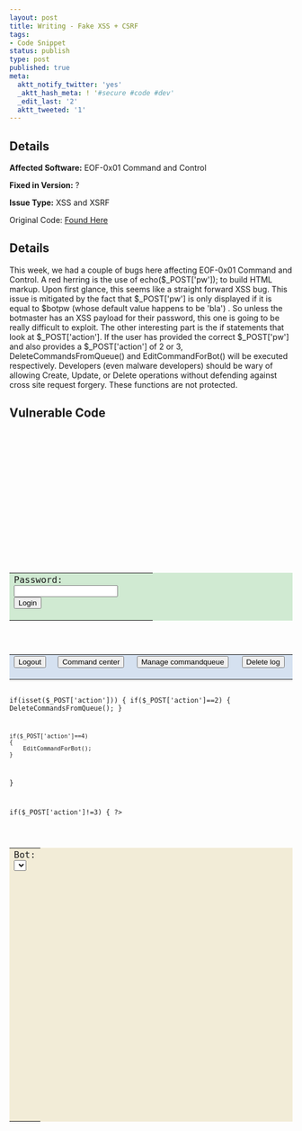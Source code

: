 ```yaml
---
layout: post
title: Writing - Fake XSS + CSRF
tags:
- Code Snippet
status: publish
type: post
published: true
meta:
  aktt_notify_twitter: 'yes'
  _aktt_hash_meta: ! '#secure #code #dev'
  _edit_last: '2'
  aktt_tweeted: '1'
---
```

## Details
__Affected Software:__ EOF-0x01 Command and Control

__Fixed in Version:__  ?

__Issue Type:__ XSS and XSRF

Original Code: <a href="http://spotthevuln.com/2011/07/writing/">Found Here</a>
## Details
This week, we had a couple of bugs here affecting EOF-0x01 Command and Control. A red herring is the use of echo($_POST['pw']); to build HTML markup. Upon first glance, this seems like a straight forward XSS bug. This issue is mitigated by the fact that $_POST['pw'] is only displayed if it is equal to $botpw (whose default value happens to be 'bla') . So unless the botmaster has an XSS payload for their password, this one is going to be really difficult to exploit. The other interesting part is the if statements that look at $_POST['action']. If the user has provided the correct $_POST['pw'] and also provides a $_POST['action'] of 2 or 3, DeleteCommandsFromQueue() and EditCommandForBot() will be executed respectively. Developers (even malware developers) should be wary of allowing Create, Update, or Delete operations without defending against cross site request forgery. These functions are not protected.

## Vulnerable Code
<code lang="PHP" highlight="63,67,71,83,88">
<!DOCTYPE HTML PUBLIC "-//W3C//DTD HTML 4.01 Transitional//EN" "http://www.w3.org/TR/html4/loose.dtd">
<html>
<head>
<title> </title>
<meta http-equiv="Content-Type" content="text/html; charset=iso-8859-1">

<?php
include("./config.php");
include("./functions.php");

$query = $_SERVER['QUERY_STRING'];
parse_str($query);

ConnectToDB($server, $user, $pw, $dbname);
?>

<style type="text/css">
<!--
@import url("./style.css");
-->
</style>

<script>
<!--
function setfocus()
{
	document.form1.cmd.focus();
	document.form1.logfield.scrollTop = '9999';
}
-->
</script>

</head>

<body onload="setfocus()">
<?php
if($_POST['pw']!=$botpw)
{
?>
<table width="242" border="0" cellpadding="0" cellspacing="0" bgcolor="#D0EAD2" class="tableborder">
  <!--DWLayoutTable-->
  <tr>
    <td width="239" height="44" valign="top"><form action="./control.php" method="post" name="login" id="login">
        Password:<br>
        <input name="pw" type="password" id="pw">
        <input name="login" type="submit" id="login" value="Login">
    </form></td>
  </tr>
</table>
<?php
}
else
{
?>
<table width="516" border="0" cellpadding="0" cellspacing="0" bgcolor="#D5E1F0" class="tableborder">
        <!--DWLayoutTable-->
        <tr>
          <td width="78" height="43" valign="middle"><form action="./control.php" method="post" name="logout" id="logout">
              <input name="logout" type="submit" id="logout" value="Logout">
          </form></td>
          <td width="143" valign="middle"><form action="./control.php" method="post" name="command" id="command">
              <input name="command" type="submit" id="command" value="Command center">
              <input name="pw" type="hidden" id="pw" value="<?php echo($_POST['pw']); ?>">
          </form></td>
		  <td width="193" valign="middle"><form action="./control.php" method="post" name="queue" id="queue">
              <input name="queue" type="submit" id="queue" value="Manage commandqueue">
              <input name="pw" type="hidden" id="pw" value="<?php echo($_POST['pw']); ?>">
          </form></td>
          <td width="101" valign="middle"><form action="./control.php" method="post" name="logdel" id="logdel">
              <input name="logdel" type="submit" id="logdel" value="Delete log">
              <input name="pw" type="hidden" id="pw" value="<?php echo($_POST['pw']); ?>">
          </form></td>
        </tr>
</table>
<?php
if(isset($_POST['queue']))
{

if(isset($_POST['action']))
{
	if($_POST['action']==2)
	{
		DeleteCommandsFromQueue();
	}

	if($_POST['action']==4)
	{
		EditCommandForBot();
	}
}

if($_POST['action']!=3)
{
?>
<br>
<form action="./control.php" method="post" name="form1" id="form1">
<table width="648" border="0" cellpadding="0" cellspacing="0" bgcolor="#F2ECD7" class="tableborder">
  <!--DWLayoutTable-->
  <tr>
    <td height="486" colspan="2" valign="top">Bot:<br>
          <select name="botselect" id="botselect">
		  <?php
		  ShowAllBotsCmdList();
		  ?>
        </select>
</code>
